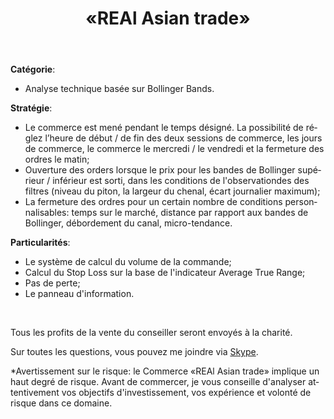 ﻿---
layout: post-ea

group: Conseiller technique
title: «REAl Asian trade»
meta: REAl Asian trade
logo: real-asian-trade.svg
order: 2

category: ea

lang: fr
ref: real_asian_trade
---

**Catégorie**:
  - Analyse technique basée sur Bollinger Bands.

**Stratégie**:
  - Le commerce est mené pendant le temps désigné. La possibilité de réglez l’heure de début / de fin des deux sessions  de commerce, les jours de commerce, le commerce le mercredi / le vendredi et la fermeture  des ordres le matin;
  - Ouverture des orders lorsque le prix pour les bandes de Bollinger supérieur / inférieur est sorti, dans les conditions de l'observationdes des filtres (niveau du piton, la largeur du chenal, écart journalier maximum);
  - La fermeture des ordres pour un certain nombre de conditions personnalisables: temps sur le marché, distance par rapport aux bandes de Bollinger, débordement du canal, micro-tendance.

**Particularités**:
  - Le système de calcul du volume de la commande;
  - Calcul du Stop Loss sur la base de l'indicateur Average True Range;
  - Pas de perte;
  - Le panneau d'information.

<a data-fancybox="gallery" href="/img/ea/ru/GBPAUD-Strategy-Tester-Report-REAl-Asian-trade-(ENG).png"><img src="/img/ea/ru/GBPAUD-Strategy-Tester-Report-REAl-Asian-trade-(ENG).png" alt=""></a>
<a data-fancybox="gallery" href="/img/ea/ru/GBPAUD-Strategy-Tester-Report-Graph-REAl-Asian-trade-(ENG).png"><img src="/img/ea/ru/GBPAUD-Strategy-Tester-Report-Graph-REAl-Asian-trade-(ENG).png" alt=""></a>
<a data-fancybox="gallery" href="/img/ea/ru/GBPCAD-Strategy-Tester-Report-REAl-Asian-trade-(ENG).png"><img src="/img/ea/ru/GBPCAD-Strategy-Tester-Report-REAl-Asian-trade-(ENG).png" alt=""></a>
<a data-fancybox="gallery" href="/img/ea/ru/GBPCAD-Strategy-Tester-Report-Graph-REAl-Asian-trade-(ENG).png"><img src="/img/ea/ru/GBPCAD-Strategy-Tester-Report-Graph-REAl-Asian-trade-(ENG).png" alt=""></a>
<a data-fancybox="gallery" href="/img/ea/ru/GBPCHF-Strategy-Tester-Report-REAl-Asian-trade-(ENG).png"><img src="/img/ea/ru/GBPCHF-Strategy-Tester-Report-REAl-Asian-trade-(ENG).png" alt=""></a>
<a data-fancybox="gallery" href="/img/ea/ru/GBPCHF-Strategy-Tester-Report-Graph-REAl-Asian-trade-(ENG).png"><img src="/img/ea/ru/GBPCHF-Strategy-Tester-Report-Graph-REAl-Asian-trade-(ENG).png" alt=""></a>

Tous les profits de la vente du conseiller seront envoyés à la charité.

Sur toutes les questions, vous pouvez me joindre via <a href="skype:chutkoy89?chat" target="_blank">Skype</a>.

*Avertissement sur le risque: le Commerce «REAl Asian trade» implique un haut degré de risque. Avant de commercer, je vous conseille d'analyser attentivement vos objectifs d'investissement, vos expérience et volonté de risque dans ce domaine.
